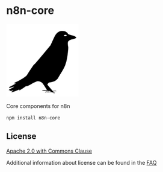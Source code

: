 # n8n-core

![n8n.io - Workflow Automation](https://raw.githubusercontent.com/n8n-io/n8n/master/assets/n8n-logo.png)

Core components for n8n

```
npm install n8n-core
```

## License

[Apache 2.0 with Commons Clause](LICENSE.md)

Additional information about license can be found in the [FAQ](https://docs.n8n.io/#/faq?id=license)
